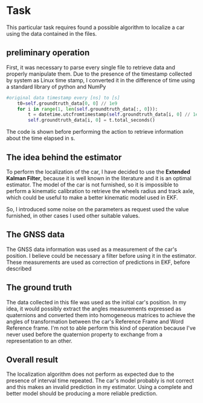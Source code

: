 # Task 

This particular task requires found a possible algorithm to localize a car using the data contained in the files.

## preliminary operation
First, it was necessary to parse every single file to retrieve data and properly manipulate them.
Due to the presence of the timestamp collected by system as Linux time stamp, I converted it in the difference of time using a standard library of python and NumPy 

```python
#original data timestamp every [ns] to [s]
    t0=self.groundtruth_data[0, 0] // 1e9
    for i in range(1, len(self.groundtruth_data[:, 0])):
        t = datetime.utcfromtimestamp(self.groundtruth_data[i, 0] // 1e9) - datetime.utcfromtimestamp(t0)
        self.groundtruth_data[i, 0] = t.total_seconds()
```
The code is shown before performing the action to retrieve information about the time elapsed in s.

## The idea behind the estimator

To perform the localization of the car, I have decided to use the **Extended Kalman Filter**, because it is well known in the literature and it is an optimal estimator.
The model of the car is not furnished, so it is impossible to perform a kinematic calibration 
to retrieve the wheels radius and track axle, which could be useful to make a better kinematic model used in EKF.

So, I introduced some noise on the parameters as request used the value furnished, in other cases I used other suitable values.

## The GNSS data

The GNSS data information was used as a measurement of the car's position.
I believe could be necessary a filter before using it in the estimator.
These measurements are used as correction of predictions in EKF, before described


## The ground truth

The data collected in this file was used as the initial car's position. 
In my idea, it would possibly extract the angles measurements expressed as quaternions and converted them into homogeneous matrices to achieve the angles of transformation between the car's Reference Frame and Word Reference frame.
I'm not to able perform this kind of operation because I've never used before the quaternion property to exchange from a representation to an other.

## Overall result

The localization algorithm does not perform as expected due to the presence of interval time repeated. 
The car's model probably is not correct and this makes an invalid prediction in my estimator. Using a complete and better model should be producing a more reliable prediction.
